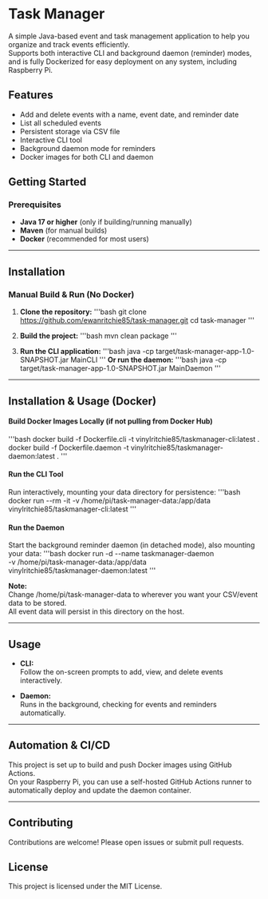 
# Task Manager

A simple Java-based event and task management application to help you organize and track events efficiently.  
Supports both interactive CLI and background daemon (reminder) modes, and is fully Dockerized for easy deployment on any system, including Raspberry Pi.

## Features

- Add and delete events with a name, event date, and reminder date
- List all scheduled events
- Persistent storage via CSV file
- Interactive CLI tool
- Background daemon mode for reminders
- Docker images for both CLI and daemon

## Getting Started

### Prerequisites

- **Java 17 or higher** (only if building/running manually)
- **Maven** (for manual builds)
- **Docker** (recommended for most users)

---

## Installation

### Manual Build & Run (No Docker)

1. **Clone the repository:**
    '''bash
    git clone https://github.com/ewanritchie85/task-manager.git
    cd task-manager
    '''

2. **Build the project:**
    '''bash
    mvn clean package
    '''

3. **Run the CLI application:**
    '''bash
    java -cp target/task-manager-app-1.0-SNAPSHOT.jar MainCLI
    '''
    **Or run the daemon:**
    '''bash
    java -cp target/task-manager-app-1.0-SNAPSHOT.jar MainDaemon
    '''

---

## Installation & Usage (Docker)

#### **Build Docker Images Locally (if not pulling from Docker Hub)**

'''bash
docker build -f Dockerfile.cli -t vinylritchie85/taskmanager-cli:latest .
docker build -f Dockerfile.daemon -t vinylritchie85/taskmanager-daemon:latest .
'''

#### **Run the CLI Tool**
Run interactively, mounting your data directory for persistence:
'''bash
docker run --rm -it -v /home/pi/task-manager-data:/app/data vinylritchie85/taskmanager-cli:latest
'''

#### **Run the Daemon**
Start the background reminder daemon (in detached mode), also mounting your data:
'''bash
docker run -d --name taskmanager-daemon \
  -v /home/pi/task-manager-data:/app/data \
  vinylritchie85/taskmanager-daemon:latest
'''

**Note:**  
Change /home/pi/task-manager-data to wherever you want your CSV/event data to be stored.  
All event data will persist in this directory on the host.

---

## Usage

- **CLI:**  
  Follow the on-screen prompts to add, view, and delete events interactively.

- **Daemon:**  
  Runs in the background, checking for events and reminders automatically.

---

## Automation & CI/CD

This project is set up to build and push Docker images using GitHub Actions.  
On your Raspberry Pi, you can use a self-hosted GitHub Actions runner to automatically deploy and update the daemon container.

---

## Contributing

Contributions are welcome! Please open issues or submit pull requests.

## License

This project is licensed under the MIT License.